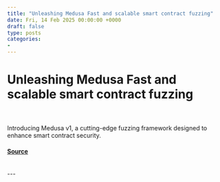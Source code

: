 ```yaml
---
title: "Unleashing Medusa Fast and scalable smart contract fuzzing"
date: Fri, 14 Feb 2025 00:00:00 +0000
draft: false
type: posts
categories: 
- 
---
```

# Unleashing Medusa Fast and scalable smart contract fuzzing

<br/>

<br/>
Introducing Medusa v1, a cutting-edge fuzzing framework designed to enhance smart contract security.

#### [Source](https://blog.trailofbits.com/2025/02/14/unleashing-medusa-fast-and-scalable-smart-contract-fuzzing/)

<br/>
---
